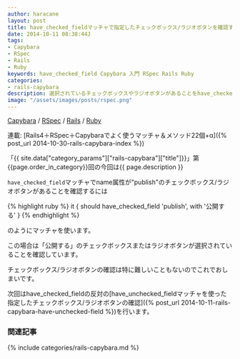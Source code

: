 ```yaml
---
author: haracane
layout: post
title: have_checked_fieldマッチャで指定したチェックボックス/ラジオボタンを確認する
date: 2014-10-11 08:38:44J
tags:
- Capybara
- RSpec
- Rails
- Ruby
keywords: have_checked_field Capybara 入門 RSpec Rails Ruby
categories:
- rails-capybara
description: 選択されているチェックボックスやラジオボタンがあることをhave_checked_fieldマッチャで確認します。
image: "/assets/images/posts/rspec.png"
---
```

<!-- tag_links -->
[Capybara](/tags/capybara/) / [RSpec](/tags/rspec/) / [Rails](/tags/rails/) / [Ruby](/tags/ruby/)

<!-- category_links -->
連載: [Rails4＋RSpec＋Capybaraでよく使うマッチャ＆メソッド22個+α]({% post_url 2014-10-30-rails-capybara-index %})

<!-- content -->
「{{ site.data["category_params"]["rails-capybara"]["title"]}}」第{{page.order_in_category}}回の今回は{{ page.description }}

`have_checked_field`マッチャでname属性が"publish"のチェックボックス/ラジオボタンがあることを確認するには

{% highlight ruby %}
it { should have_checked_field 'publish', with '公開する' }
{% endhighlight %}

のようにマッチャを使います。

この場合は「公開する」のチェックボックスまたはラジオボタンが選択されていることを確認しています。

チェックボックス/ラジオボタンの確認は特に難しいこともないのでこれでおしまいです。

次回はhave_checked_fieldの反対の[have_unchecked_fieldマッチャを使った指定したチェックボックス/ラジオボタンの確認]({% post_url 2014-10-11-rails-capybara-have-unchecked-field %})を行います。

<!-- category_siblings -->
### 関連記事

{% include categories/rails-capybara.md %}
